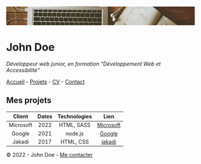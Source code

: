 

![banner](img/banner.png)
# John Doe


*Développeur web junior, en formation "Développement Web et Accessibilité"*


[Accueil](README.md) - [Projets](Projets) - [CV](cv.md) - [Contact](contact.md)

## Mes projets
|Client   |Dates|Technologies|Lien|
|:-------:|:---:|:----------:|:-----:|
|Microsoft|2022 |HTML, SASS  |[Microsoft](https://www.microsoft.com/fr-fr)|
|Google   |2021 | node.js    |[Google](https://www.google.com)|
|Jakadi   |2017 | HTML, CSS  |[jakadi](https://www.jakadi.com)|


&copy; 2022 - John Doe - [Me contacter](mecontacter)

